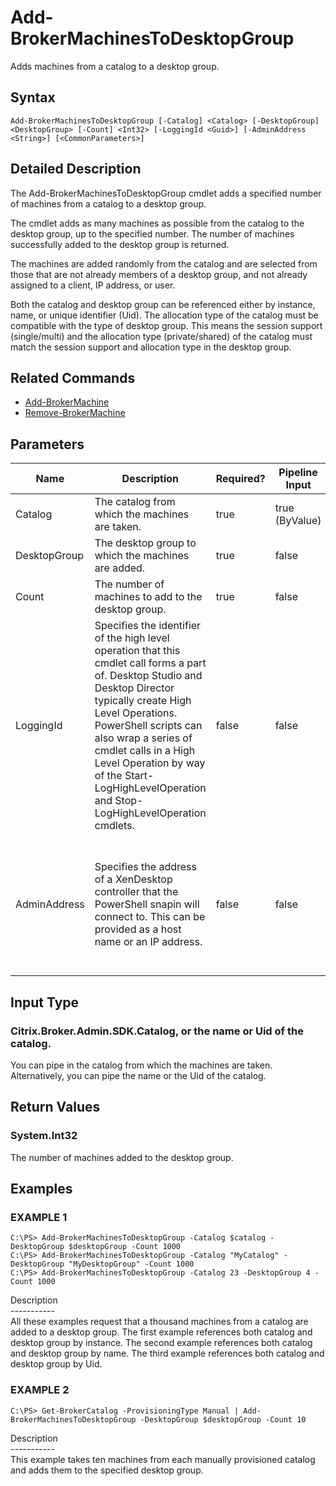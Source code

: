 ﻿# Add-BrokerMachinesToDesktopGroup

   Adds machines from a catalog to a desktop group.

## Syntax
```
Add-BrokerMachinesToDesktopGroup [-Catalog] <Catalog> [-DesktopGroup] <DesktopGroup> [-Count] <Int32> [-LoggingId <Guid>] [-AdminAddress <String>] [<CommonParameters>]
```

## Detailed Description
   The Add-BrokerMachinesToDesktopGroup cmdlet adds a specified number of machines from a catalog to a desktop group.

The cmdlet adds as many machines as possible from the catalog to the desktop group, up to the specified number. The number of machines successfully added to the desktop group is returned.

The machines are added randomly from the catalog and are selected from those that are not already members of a desktop group, and not already assigned to a client, IP address, or user.

Both the catalog and desktop group can be referenced either by instance, name, or unique identifier (Uid). The allocation type of the catalog must be compatible with the type of desktop group. This means the session support (single/multi) and the allocation type (private/shared) of the catalog must match the session support and allocation type in the desktop group.

## Related Commands
  * [Add-BrokerMachine](Add-BrokerMachine.html)
  * [Remove-BrokerMachine](Remove-BrokerMachine.html)
## Parameters

| Name   | Description | Required? | Pipeline Input | Default Value |
| --- | --- | --- | --- | --- |
| Catalog | The catalog from which the machines are taken. | true | true (ByValue) |  |
| DesktopGroup | The desktop group to which the machines are added. | true | false |  |
| Count | The number of machines to add to the desktop group. | true | false |  |
| LoggingId | Specifies the identifier of the high level operation that this cmdlet call forms a part of. Desktop Studio and Desktop Director typically create High Level Operations. PowerShell scripts can also wrap a series of cmdlet calls in a High Level Operation by way of the Start-LogHighLevelOperation and Stop-LogHighLevelOperation cmdlets. | false | false |  |
| AdminAddress | Specifies the address of a XenDesktop controller that the PowerShell snapin will connect to. This can be provided as a host name or an IP address. | false | false | Localhost. Once a value is provided by any cmdlet, this value will become the default. |

## Input Type
### Citrix.Broker.Admin.SDK.Catalog, or the name or Uid of the catalog.
   You can pipe in the catalog from which the machines are taken. Alternatively, you can pipe the name or the Uid of the catalog.
## Return Values
### System.Int32
   The number of machines added to the desktop group.
## Examples

### EXAMPLE 1
```
C:\PS> Add-BrokerMachinesToDesktopGroup -Catalog $catalog -DesktopGroup $desktopGroup -Count 1000
C:\PS> Add-BrokerMachinesToDesktopGroup -Catalog "MyCatalog" -DesktopGroup "MyDesktopGroup" -Count 1000
C:\PS> Add-BrokerMachinesToDesktopGroup -Catalog 23 -DesktopGroup 4 -Count 1000
```
   Description<br>-----------<br>All these examples request that a thousand machines from a catalog are added to a desktop group. The first example references both catalog and desktop group by instance. The second example references both catalog and desktop group by name. The third example references both catalog and desktop group by Uid.
### EXAMPLE 2
```
C:\PS> Get-BrokerCatalog -ProvisioningType Manual | Add-BrokerMachinesToDesktopGroup -DesktopGroup $desktopGroup -Count 10
```
   Description<br>-----------<br>This example takes ten machines from each manually provisioned catalog and adds them to the specified desktop group.
